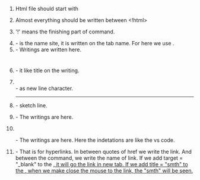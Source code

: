 1) Html file should start with <!DOCTYPE html>

2) Almost everything should be written between <html>  <!html>

3) '!' means the finishing part of command.

4) <head> </head> - is the name site, it is written on the tab name. For here we use <title> </title>.

5) <body> </body> - Writings are written here.

6) <h1> </h1> - it like title on the writing.

7) <br> - as new line character.

8) <hr> - sketch line.

9) <p> </p> - The writings are here.

10) <pre> </pre> - The writings are here. Here the indetations are like the vs code.

11) <a href=""> </a> - That is for hyperlinks. In between quotes of href we write the link.
And between the command, we write the name of link.
If we add target = "_blank" to the <a href = "" target = "_blank">, it will go the link in new tab.
If we add title = "smth" to the <a href="" title="smth">, when we make close the mouse to the link, the "smth" will be seen.


